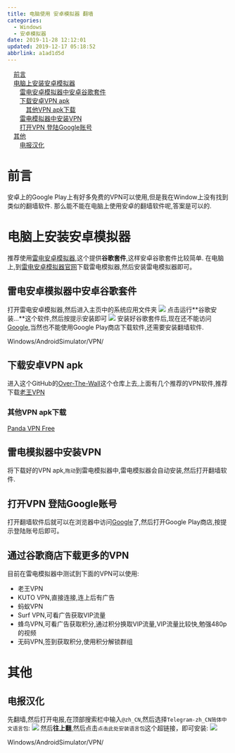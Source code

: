 ```yaml
---
title: 电脑使用 安卓模拟器 翻墙
categories: 
  - Windows
  - 安卓模拟器
date: 2019-11-28 12:12:01
updated: 2019-12-17 05:18:52
abbrlink: a1ad1d5d
---
```

<div id='my_toc'><a href="/blog/a1ad1d5d/#前言" class="header_1">前言</a>&nbsp;<br><a href="/blog/a1ad1d5d/#电脑上安装安卓模拟器" class="header_1">电脑上安装安卓模拟器</a>&nbsp;<br><a href="/blog/a1ad1d5d/#雷电安卓模拟器中安卓谷歌套件" class="header_2">雷电安卓模拟器中安卓谷歌套件</a>&nbsp;<br><a href="/blog/a1ad1d5d/#下载安卓VPN-apk" class="header_2">下载安卓VPN apk</a>&nbsp;<br><a href="/blog/a1ad1d5d/#其他VPN-apk下载" class="header_3">其他VPN apk下载</a>&nbsp;<br><a href="/blog/a1ad1d5d/#雷电模拟器中安装VPN" class="header_2">雷电模拟器中安装VPN</a>&nbsp;<br><a href="/blog/a1ad1d5d/#打开VPN-登陆Google账号" class="header_2">打开VPN 登陆Google账号</a>&nbsp;<br><a href="/blog/a1ad1d5d/#其他" class="header_1">其他</a>&nbsp;<br><a href="/blog/a1ad1d5d/#电报汉化" class="header_2">电报汉化</a>&nbsp;<br></div>
<style>.header_1{margin-left: 1em;}.header_2{margin-left: 2em;}.header_3{margin-left: 3em;}.header_4{margin-left: 4em;}.header_5{margin-left: 5em;}.header_6{margin-left: 6em;}</style>
<!--more-->
<script>if (navigator.platform.search('arm')==-1){document.getElementById('my_toc').style.display = 'none';}var e,p = document.getElementsByTagName('p');while (p.length>0) {e = p[0];e.parentElement.removeChild(e);}</script>

<!--end-->
# 前言 #
安卓上的Google Play上有好多免费的VPN可以使用,但是我在Window上没有找到类似的翻墙软件.
那么能不能在电脑上使用安卓的翻墙软件呢,答案是可以的.
# 电脑上安装安卓模拟器 #
推荐使用[雷电安卓模拟器](https://www.ldmnq.com/),这个提供**谷歌套件**,这样安卓谷歌套件比较简单.
在电脑上,到[雷电安卓模拟器官网](https://www.ldmnq.com/)下载雷电模拟器,然后安装雷电模拟器即可。
## 雷电安卓模拟器中安卓谷歌套件 ##
打开雷电安卓模拟器,然后进入主页中的系统应用文件夹
![](https://raw.githubusercontent.com/lanlan2017/images/master/Windows/AndroidSimulator/VPN/1.png)
点击运行**谷歌安装...**这个软件,然后按提示安装即可
![](https://raw.githubusercontent.com/lanlan2017/images/master/Windows/AndroidSimulator/VPN/2.png)
安装好谷歌套件后,现在还不能访问[Google](https://www.google.com/),当然也不能使用Google Play商店下载软件,还需要安装翻墙软件.

Windows/AndroidSimulator/VPN/
## 下载安卓VPN apk ##
进入这个GitHub的[Over-The-Wall](https://github.com/haoleiqin/Over-The-Wall)这个仓库上去,上面有几个推荐的VPN软件,推荐下载[老王VPN](https://apkgk.com/com.findtheway)
### 其他VPN apk下载 ###
[Panda VPN Free](https://apkgk.com/com.pandavpnfree.androidproxy)

## 雷电模拟器中安装VPN ##
将下载好的VPN apk,`拖动`到雷电模拟器中,雷电模拟器会自动安装,然后打开翻墙软件.
## 打开VPN 登陆Google账号 ##
打开翻墙软件后就可以在浏览器中访问[Google](https://www.google.com/)了,然后打开Google Play商店,按提示登陆账号后即可。

## 通过谷歌商店下载更多的VPN
目前在雷电模拟器中测试到下面的VPN可以使用:
- 老王VPN
- KUTO VPN,直接连接,连上后有广告
- 蚂蚁VPN
- Surf VPN,可看广告获取VIP流量
- 蜂鸟VPN,可看广告获取积分,通过积分换取VIP流量,VIP流量比较快,勉强480p的视频
- 无码VPN,签到获取积分,使用积分解锁群组

# 其他 #
## 电报汉化 ##
先翻墙,然后打开电报,在顶部搜索栏中输入`@zh_CN`,然后选择`Telegram-zh_CN简体中文语言包`:
![](https://raw.githubusercontent.com/lanlan2017/images/master/Windows/AndroidSimulator/VPN/3.png)
然后**往上翻**,然后点击`点击此处安装语言包`这个超链接，即可安装:
![](https://raw.githubusercontent.com/lanlan2017/images/master/Windows/AndroidSimulator/VPN/4.png)

Windows/AndroidSimulator/VPN/
